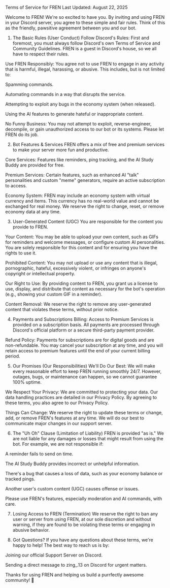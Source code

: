 Terms of Service for FREN
Last Updated: August 22, 2025

Welcome to FREN! We're so excited to have you. By inviting and using FREN in your Discord server, you agree to these simple and fair rules. Think of this as the friendly, pawsitive agreement between you and our bot.

1. The Basic Rules (User Conduct)
Follow Discord's Rules: First and foremost, you must always follow Discord's own Terms of Service and Community Guidelines. FREN is a guest in Discord's house, so we all have to respect their rules.

Use FREN Responsibly: You agree not to use FREN to engage in any activity that is harmful, illegal, harassing, or abusive. This includes, but is not limited to:

Spamming commands.

Automating commands in a way that disrupts the service.

Attempting to exploit any bugs in the economy system (when released).

Using the AI features to generate hateful or inappropriate content.

No Funny Business: You may not attempt to exploit, reverse-engineer, decompile, or gain unauthorized access to our bot or its systems. Please let FREN do its job.

2. Bot Features & Services
FREN offers a mix of free and premium services to make your server more fun and productive.

Core Services: Features like reminders, ping tracking, and the AI Study Buddy are provided for free.

Premium Services: Certain features, such as enhanced AI "talk" personalities and custom "meme" generators, require an active subscription to access.

Economy System: FREN may include an economy system with virtual currency and items. This currency has no real-world value and cannot be exchanged for real money. We reserve the right to change, reset, or remove economy data at any time.

3. User-Generated Content (UGC)
You are responsible for the content you provide to FREN.

Your Content: You may be able to upload your own content, such as GIFs for reminders and welcome messages, or configure custom AI personalities. You are solely responsible for this content and for ensuring you have the rights to use it.

Prohibited Content: You may not upload or use any content that is illegal, pornographic, hateful, excessively violent, or infringes on anyone's copyright or intellectual property.

Our Right to Use: By providing content to FREN, you grant us a license to use, display, and distribute that content as necessary for the bot's operation (e.g., showing your custom GIF in a reminder).

Content Removal: We reserve the right to remove any user-generated content that violates these terms, without prior notice.

4. Payments and Subscriptions
Billing: Access to Premium Services is provided on a subscription basis. All payments are processed through Discord's official platform or a secure third-party payment provider.

Refund Policy: Payments for subscriptions are for digital goods and are non-refundable. You may cancel your subscription at any time, and you will retain access to premium features until the end of your current billing period.

5. Our Promises (Our Responsibilities)
We'll Do Our Best: We will make every reasonable effort to keep FREN running smoothly 24/7. However, outages, bugs, or maintenance can happen, so we cannot guarantee 100% uptime.

We Respect Your Privacy: We are committed to protecting your data. Our data handling practices are detailed in our Privacy Policy. By agreeing to these terms, you also agree to our Privacy Policy.

Things Can Change: We reserve the right to update these terms or change, add, or remove FREN's features at any time. We will do our best to communicate major changes in our support server.

6. The "Uh Oh" Clause (Limitation of Liability)
FREN is provided "as is." We are not liable for any damages or losses that might result from using the bot. For example, we are not responsible if:

A reminder fails to send on time.

The AI Study Buddy provides incorrect or unhelpful information.

There's a bug that causes a loss of data, such as your economy balance or tracked pings.

Another user's custom content (UGC) causes offense or issues.

Please use FREN's features, especially moderation and AI commands, with care.

7. Losing Access to FREN (Termination)
We reserve the right to ban any user or server from using FREN, at our sole discretion and without warning, if they are found to be violating these terms or engaging in abusive behavior.

8. Got Questions?
If you have any questions about these terms, we're happy to help! The best way to reach us is by:

Joining our official Support Server on Discord.

Sending a direct message to zing_.13 on Discord for urgent matters.

Thanks for using FREN and helping us build a purrfectly awesome community! 🐾
